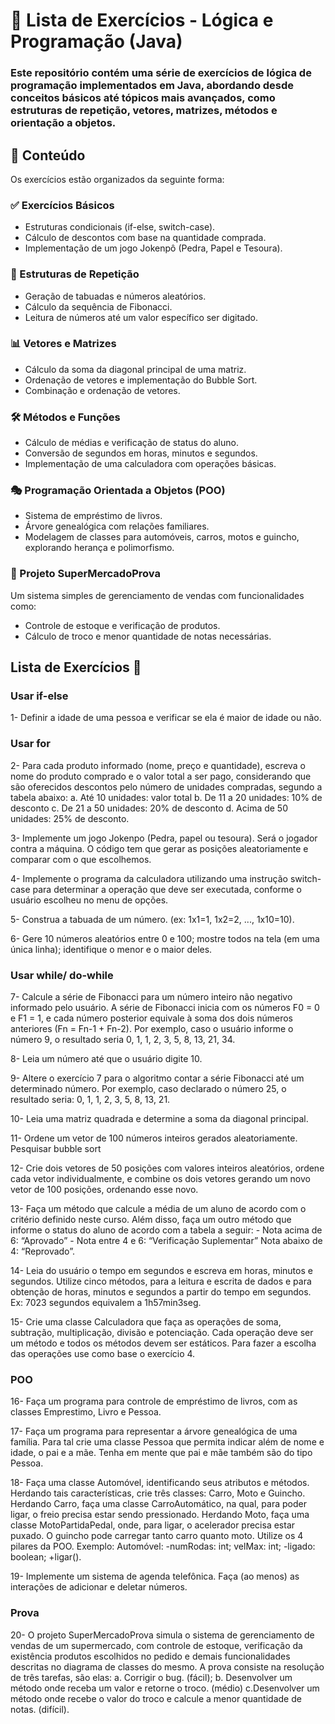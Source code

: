 # 📌 Lista de Exercícios - Lógica e Programação (Java) 

### Este repositório contém uma série de exercícios de lógica de programação implementados em Java, abordando desde conceitos básicos até tópicos mais avançados, como estruturas de repetição, vetores, matrizes, métodos e orientação a objetos.

## 📖 Conteúdo
Os exercícios estão organizados da seguinte forma:

### ✅ Exercícios Básicos
- Estruturas condicionais (if-else, switch-case).
- Cálculo de descontos com base na quantidade comprada.
- Implementação de um jogo Jokenpô (Pedra, Papel e Tesoura).

### 🔄 Estruturas de Repetição
- Geração de tabuadas e números aleatórios.
- Cálculo da sequência de Fibonacci.
- Leitura de números até um valor específico ser digitado.

### 📊 Vetores e Matrizes
- Cálculo da soma da diagonal principal de uma matriz.
- Ordenação de vetores e implementação do Bubble Sort.
- Combinação e ordenação de vetores.

### 🛠 Métodos e Funções
- Cálculo de médias e verificação de status do aluno.
- Conversão de segundos em horas, minutos e segundos.
- Implementação de uma calculadora com operações básicas.

### 🎭 Programação Orientada a Objetos (POO)
- Sistema de empréstimo de livros.
- Árvore genealógica com relações familiares.
- Modelagem de classes para automóveis, carros, motos e guincho, explorando herança e polimorfismo.

### 🛒 Projeto SuperMercadoProva
Um sistema simples de gerenciamento de vendas com funcionalidades como:
- Controle de estoque e verificação de produtos.
- Cálculo de troco e menor quantidade de notas necessárias.

## Lista de Exercícios 📃
### **Usar if-else**

1- Definir a idade de uma pessoa e verificar se ela é maior de idade ou não.

### **Usar for**

2- Para cada produto informado (nome, preço e quantidade), escreva o nome do produto comprado e o valor total a ser pago, considerando que são oferecidos descontos pelo número de unidades compradas, segundo a tabela abaixo: a. Até 10 unidades: valor total b. De 11 a 20 unidades: 10% de desconto c. De 21 a 50 unidades: 20% de desconto d. Acima de 50 unidades: 25% de desconto.

3- Implemente um jogo Jokenpo (Pedra, papel ou tesoura). Será o jogador contra a máquina. O código tem que gerar as posições aleatoriamente e comparar com o que escolhemos.

4- Implemente o programa da calculadora utilizando uma instrução switch-case para determinar a operação que deve ser executada, conforme o usuário escolheu no menu de opções.

5- Construa a tabuada de um número. (ex: 1x1=1, 1x2=2, ..., 1x10=10).

6- Gere 10 números aleatórios entre 0 e 100; mostre todos na tela (em uma única linha); identifique o menor e o maior deles.

### **Usar while/ do-while**

7- Calcule a série de Fibonacci para um número inteiro não negativo informado pelo usuário. A série de Fibonacci inicia com os números F0 = 0 e F1 = 1, e cada número posterior equivale à soma dos dois números anteriores (Fn = Fn-1 + Fn-2). Por exemplo, caso o usuário informe o número 9, o resultado seria 0, 1, 1, 2, 3, 5, 8, 13, 21, 34.

8- Leia um número até que o usuário digite 10.

9- Altere o exercício 7 para o algoritmo contar a série Fibonacci até um determinado número. Por exemplo, caso declarado o número 25, o resultado seria: 0, 1, 1, 2, 3, 5, 8, 13, 21.

10- Leia uma matriz quadrada e determine a soma da diagonal principal.

11- Ordene um vetor de 100 números inteiros gerados aleatoriamente. Pesquisar bubble sort

12- Crie dois vetores de 50 posições com valores inteiros aleatórios, ordene cada vetor individualmente, e combine os dois vetores gerando um novo vetor de 100 posições, ordenando esse novo.

13- Faça um método que calcule a média de um aluno de acordo com o critério definido neste curso. Além disso, faça um outro método que informe o status do aluno de acordo com a tabela a seguir: - Nota acima de 6: “Aprovado” - Nota entre 4 e 6: “Verificação Suplementar” Nota abaixo de 4: “Reprovado”.

14- Leia do usuário o tempo em segundos e escreva em horas, minutos e segundos. Utilize cinco métodos, para a leitura e escrita de dados e para obtenção de horas, minutos e segundos a partir do tempo em segundos. Ex: 7023 segundos equivalem a 1h57min3seg.

15- Crie uma classe Calculadora que faça as operações de soma, subtração, multiplicação, divisão e potenciação. Cada operação deve ser um método e todos os métodos devem ser estáticos. Para fazer a escolha das operações use como base o exercício 4.

### **POO**

16- Faça um programa para controle de empréstimo de livros, com as classes Emprestimo, Livro e Pessoa.

17- Faça um programa para representar a árvore genealógica de uma família. Para tal crie uma classe Pessoa que permita indicar além de nome e idade, o pai e a mãe. Tenha em mente que pai e mãe também são do tipo Pessoa.

18- Faça uma classe Automóvel, identificando seus atributos e métodos. Herdando tais características, crie três classes: Carro, Moto e Guincho. Herdando Carro, faça uma classe CarroAutomático, na qual, para poder ligar, o freio precisa estar sendo pressionado. Herdando Moto, faça uma classe MotoPartidaPedal, onde, para ligar, o acelerador precisa estar puxado. O guincho pode carregar tanto carro quanto moto. Utilize os 4 pilares da POO. Exemplo: Automóvel: -numRodas: int; velMax: int; -ligado: boolean; +ligar().

19- Implemente um sistema de agenda telefônica. Faça (ao menos) as interações de adicionar e deletar números.

### **Prova**

20- O projeto SuperMercadoProva simula o sistema de gerenciamento de vendas de um supermercado, com controle de estoque, verificação da existência produtos escolhidos no pedido e demais funcionalidades descritas no diagrama de classes do mesmo. A prova consiste na resolução de três tarefas, são elas: a. Corrigir o bug. (fácil); b. Desenvolver um método onde receba um valor e retorne o troco. (médio) c.Desenvolver um método onde recebe o valor do troco e calcule a menor quantidade de notas. (difícil).


